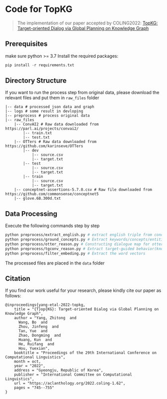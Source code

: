 # Code for TopKG
> The implementation of our paper accepted by COLING2022: [TopKG: Target-oriented Dialog via Global Planning on Knowledge Graph](https://aclanthology.org/2022.coling-1.62/)

## Prerequisites

make sure python >= 3.7
Install the required packages:

```python
pip install -r requirements.txt
```

## Directory Structure

If you want to run the process step from original data, please download the relevant files and put them in `raw_files` folder


```tree
|-- data # processed json data and graph
|-- logs # some result in devloping
|-- preprocess # process original data
|-- raw_files
    |-- ConvAI2 # Raw data downloaded from https://parl.ai/projects/convai2/
        |-- train.txt
        |-- test.txt
    |-- OTTers # Raw data downloaded from https://github.com/karinseve/OTTers
        |-- dev
            |-- source.csv
            |-- target.txt
        |-- test
            |-- source.csv
            |-- target.txt
        |-- train
            |-- source.csv
            |-- target.txt
    |-- conceptnet-assertions-5.7.0.csv # Raw file downloaded from https://github.com/commonsense/conceptnet5
    |-- glove.6B.300d.txt
```

<!--
```tree
|-- cache
    |-- bert # for discriminator
    |-- dev # for generator
|-- code
|-- output # output result for evalution
```
-->

## Data Processing

Execute the following commands step by step

```bash
python preprocess/extract_english.py # extract english triple from conceptnet
python preprocess/ground_concepts.py # Extract keywords/concepts/entities from the dialogue
python preprocess/otter_reason.py # Constructing dialogue map for otters corpus (global planning)
python preprocess/tgconv_reason.py # Extract target-guided behavior(knowledge-based transition) data
python preprocess/filter_embeding.py # Extract the word vectors
```

The processed files are placed in the `data` folder
<!--
## Training

### Stage 1 Learning

To train basemodel, please run the following script:

Train on OTTers

```bash
# train a predictor
python code/predictor_OTTers.py
# finetune
python code/keyword_generator.py --dataset ott
# run predict
python code/keyword_generator.py --dataset ott --key_model version_0
```

Ablation global plan and large graph

```bash
python code/predictor_OTTers.py --plan_type 'no_plan'
python code/predictor_OTTers.py --plan_type 'large_graph'
```

Train on TGConv

```bash
# train a predictor
python code/predictor_TGConv.py
# finetune
python code/keyword_generator.py --dataset tgconv
# run predict
python code/keyword_generator.py --dataset tgconv --run_predict version_0 --key_model version_0
```

### Stage 2 Learning

Train a discriminator for reward evalution, please run the following script:

```bash
python code/discriminator.py
```

Finetune the predictor by RL, please run the following script:

Make sure that the discriminator, predictor, and generator paths used in the code are correct

```bash
python code/stage2_ppo.py --base_path logs_base/version_0/checkpoints/best.ckpt --disc_path logs_discri/version_0
```

## Test

The best running results have been saved in the file `output/simulation_output.txt`

```bash
python code/rl_test.py --target easy
python code/rl_test.py --target hard
```
-->
## Citation
If you find our work useful for your research, please kindly cite our paper as follows:
```
@inproceedings{yang-etal-2022-topkg,
    title = "{T}op{KG}: Target-oriented Dialog via Global Planning on Knowledge Graph",
    author = "Yang, Zhitong  and
      Wang, Bo  and
      Zhou, Jinfeng  and
      Tan, Yue  and
      Zhao, Dongming  and
      Huang, Kun  and
      He, Ruifang  and
      Hou, Yuexian",
    booktitle = "Proceedings of the 29th International Conference on Computational Linguistics",
    month = oct,
    year = "2022",
    address = "Gyeongju, Republic of Korea",
    publisher = "International Committee on Computational Linguistics",
    url = "https://aclanthology.org/2022.coling-1.62",
    pages = "745--755"
}
```
